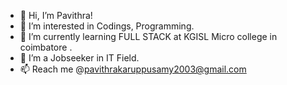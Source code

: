 - 👋 Hi, I’m Pavithra!
- 👀 I’m interested in Codings, Programming.
- 🌱 I’m currently learning FULL STACK at KGISL Micro college in coimbatore .
- 💞️ I’m a Jobseeker in IT Field.
- 📫 Reach me @pavithrakaruppusamy2003@gmail.com

<!---
pavithra-k20cs29/pavithra-k20cs29 is a ✨ special ✨ repository because its `README.md` (this file) appears on your GitHub profile.
You can click the Preview link to take a look at your changes.
--->
